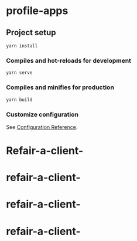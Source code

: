 # profile-apps

## Project setup
```
yarn install
```

### Compiles and hot-reloads for development
```
yarn serve
```

### Compiles and minifies for production
```
yarn build
```

### Customize configuration
See [Configuration Reference](https://cli.vuejs.org/config/).
# Refair-a-client-
# refair-a-client-
# refair-a-client-
# refair-a-client-
